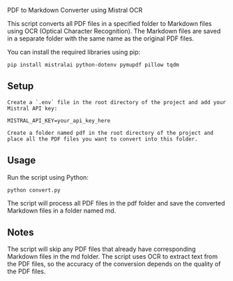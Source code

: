 PDF to Markdown Converter using Mistral OCR

This script converts all PDF files in a specified folder to Markdown files using OCR (Optical Character Recognition). The Markdown files are saved in a separate folder with the same name as the original PDF files.

You can install the required libraries using pip:

```pip install mistralai python-dotenv pymupdf pillow tqdm```

## Setup

    Create a `.env` file in the root directory of the project and add your Mistral API key:

```MISTRAL_API_KEY=your_api_key_here```

    Create a folder named pdf in the root directory of the project and place all the PDF files you want to convert into this folder.

## Usage

Run the script using Python:

```python convert.py```

The script will process all PDF files in the pdf folder and save the converted Markdown files in a folder named md.

## Notes

The script will skip any PDF files that already have corresponding Markdown files in the md folder.
The script uses OCR to extract text from the PDF files, so the accuracy of the conversion depends on the quality of the PDF files.
